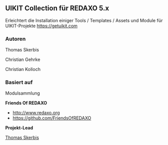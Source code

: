 ## UIKIT Collection für REDAXO 5.x

Erleichtert die Installation einiger Tools / Templates / Assets und Module für UIKIT-Projekte https://getuikit.com

### Autoren

Thomas Skerbis

Christian Gehrke

Christian Kolloch

### Basiert auf

Modulsammlung 

**Friends Of REDAXO**

* http://www.redaxo.org
* https://github.com/FriendsOfREDAXO

**Projekt-Lead**

[Thomas Skerbis](https://github.com/KLXM)
